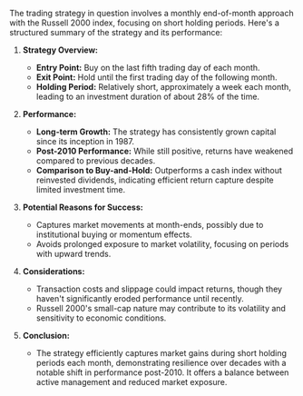 The trading strategy in question involves a monthly end-of-month approach with the Russell 2000 index, focusing on short holding periods. Here's a structured summary of the strategy and its performance:

1. **Strategy Overview:**
   - **Entry Point:** Buy on the last fifth trading day of each month.
   - **Exit Point:** Hold until the first trading day of the following month.
   - **Holding Period:** Relatively short, approximately a week each month, leading to an investment duration of about 28% of the time.

2. **Performance:**
   - **Long-term Growth:** The strategy has consistently grown capital since its inception in 1987.
   - **Post-2010 Performance:** While still positive, returns have weakened compared to previous decades.
   - **Comparison to Buy-and-Hold:** Outperforms a cash index without reinvested dividends, indicating efficient return capture despite limited investment time.

3. **Potential Reasons for Success:**
   - Captures market movements at month-ends, possibly due to institutional buying or momentum effects.
   - Avoids prolonged exposure to market volatility, focusing on periods with upward trends.

4. **Considerations:**
   - Transaction costs and slippage could impact returns, though they haven't significantly eroded performance until recently.
   - Russell 2000's small-cap nature may contribute to its volatility and sensitivity to economic conditions.

5. **Conclusion:**
   - The strategy efficiently captures market gains during short holding periods each month, demonstrating resilience over decades with a notable shift in performance post-2010. It offers a balance between active management and reduced market exposure.
